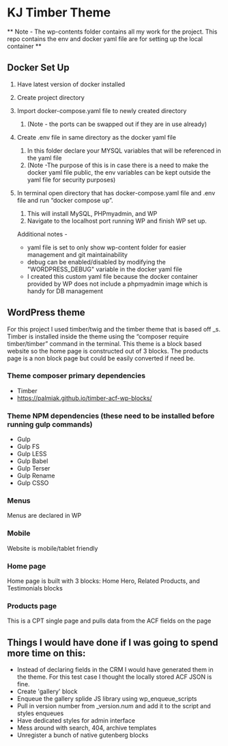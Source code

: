 # KJ Timber Theme

** Note - The wp-contents folder contains all my work for the project. This repo contains the env and docker yaml file are for setting up the local container **

## Docker Set Up

1. Have latest version of docker installed
2. Create project directory
3. Import docker-compose.yaml file to newly created directory
    1. (Note - the ports can be swapped out if they are in use already)
4. Create .env file in same directory as the docker yaml file
    1. In this folder declare your MYSQL variables that will be referenced in the yaml file
    2. (Note -The purpose of this is in case there is a need to make the docker yaml file public, the env variables can be kept outside the yaml file for security purposes)
5. In terminal open directory that has docker-compose.yaml file and .env file and run “docker compose up”.
    1. This will install MySQL, PHPmyadmin, and WP
    2. Navigate to the localhost port running WP and finish WP set up.
    
    Additional notes - 
    
    - yaml file is set to only show wp-content folder for easier management and git maintainability
    - debug can be enabled/disabled by modifying the "WORDPRESS_DEBUG" variable in the docker yaml file
    - I created this custom yaml file because the docker container provided by WP does not include a phpmyadmin image which is handy for DB management

## WordPress theme

For this project I used timber/twig and the timber theme that is based off _s. Timber is installed inside the theme using the “composer require timber/timber” command in the terminal. This theme is a block based website so the home page is constructed out of 3 blocks. The products page is a non block page but could be easily converted if need be. 

### Theme composer primary dependencies
- Timber
- https://palmiak.github.io/timber-acf-wp-blocks/

### Theme NPM dependencies (these need to be installed before running gulp commands)
- Gulp
- Gulp FS
- Gulp LESS
- Gulp Babel
- Gulp Terser
- Gulp Rename
- Gulp CSSO

### Menus
Menus are declared in WP

### Mobile
Website is mobile/tablet friendly

### Home page
Home page is built with 3 blocks: Home Hero, Related Products, and Testimonials blocks

### Products page 
This is a CPT single page and pulls data from the ACF fields on the page

## Things I would have done if I was going to spend more time on this:

- Instead of declaring fields in the CRM I would have generated them in the theme. For this test case I thought the locally stored ACF JSON is fine.
- Create 'gallery' block
- Enqueue the gallery splide JS library using wp_enqueue_scripts
- Pull in version number from _version.num and add it to the script and styles enqueues
- Have dedicated styles for admin interface
- Mess around with search, 404, archive templates
- Unregister a bunch of native gutenberg blocks